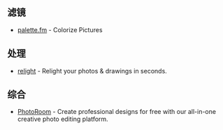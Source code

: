 ## 滤镜

- [palette.fm](https://palette.fm/) - Colorize Pictures

## 处理

- [relight](https://clipdrop.co/relight) - Relight your photos & drawings in seconds.

## 综合

- [PhotoRoom](https://www.photoroom.com/) - Create professional designs for free with our all-in-one creative photo editing platform.
